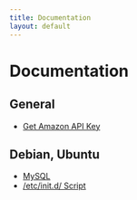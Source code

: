 ```yaml
---
title: Documentation
layout: default
---
```


Documentation
=============

General
-------

* [Get Amazon API Key](#)

Debian, Ubuntu
--------------

* [MySQL](#)
* [/etc/init.d/ Script](#)
